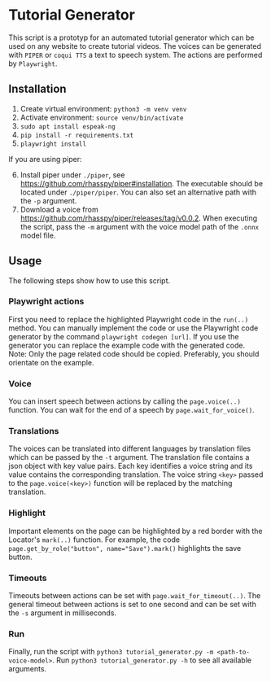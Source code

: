 # Tutorial Generator
This script is a prototyp for an automated tutorial generator which can be used on any website to create tutorial videos. The voices can be generated with `PIPER` or `coqui TTS` a text to speech system. The actions are performed by `Playwright`.

## Installation
1. Create virtual environment: `python3 -m venv venv`
2. Activate environment: `source venv/bin/activate`
3. `sudo apt install espeak-ng`
4. `pip install -r requirements.txt`
5. `playwright install`

If you are using piper:

6. Install piper under `./piper`, see https://github.com/rhasspy/piper#installation. The executable should be located under `./piper/piper`. You can also set an alternative path with the `-p` argument.
7. Download a voice from https://github.com/rhasspy/piper/releases/tag/v0.0.2. When executing the script, pass the `-m` argument with the voice model path of the `.onnx` model file.

## Usage
The following steps show how to use this script.

### Playwright actions
First you need to replace the highlighted Playwright code in the `run(..)` method. You can manually implement the code or use the Playwright code generator by the command `playwright codegen [url]`. If you use the generator you can replace the example code with the generated code. Note: Only the page related code should be copied. Preferably, you should orientate on the example.

### Voice
You can insert speech between actions by calling the `page.voice(..)` function. You can wait for the end of a speech by `page.wait_for_voice()`.

### Translations
The voices can be translated into different languages by translation files which can be passed by the `-t` argument. The translation file contains a json object with key value pairs. Each key identifies a voice string and its value contains the corresponding translation. The voice string `<key>` passed to the `page.voice(<key>)` function will be replaced by the matching translation. 

### Highlight
Important elements on the page can be highlighted by a red border with the Locator's `mark(..)` function. For example, the code `page.get_by_role("button", name="Save").mark()` highlights the save button.

### Timeouts
Timeouts between actions can be set with `page.wait_for_timeout(..)`. The general timeout between actions is set to one second and can be set with the `-s` argument in milliseconds.

### Run
Finally, run the script with `python3 tutorial_generator.py -m <path-to-voice-model>`. Run `python3 tutorial_generator.py -h` to see all available arguments.
